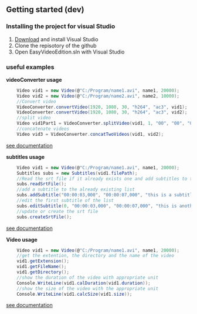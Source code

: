 ## Getting started (dev)

### Installing the project for visual Studio

  1. [Download](https://www.visualstudio.com/fr/downloads/?rr=https%3A%2F%2Fwww.google.fr%2F) and install Visual Studio 
  2. Clone the repisotory of the github
  3. Open EasyVideoEdition.sln with Visual Studio

### useful examples

**videoConverter usage**

```c#
	Video vid1 = new Video(@"C:/Program/name1.avi", name1, 20000);
	Video vid2 = new Video(@"C:/Program/name2.avi", name2, 10000);
	//Convert video
	VideoConverter.convertVideo(1920, 1080, 30, "h264", "ac3", vid1);
	VideoConverter.convertVideo(1920, 1080, 30, "h264", "ac3", vid2);
	//split video
	Video vid1Part1 = VideoConverter.splitVideo(vid1, 1, "00", "00", "00", "00", "00", "18");
	//concatenate videos
	Video vid3 = VideoConverter.concatTwoVideos(vid1, vid2);
```

[see documentation](doc/class_easy_video_edition_1_1_model_1_1_file_browser.html)

**subtitles usage**

```c#
	Video vid1 = new Video(@"C:/Program/name1.avi", name1, 20000);
	Subtitles subs = new Subtitles(vid1.filePath);
	//Read the srt file if it already exists one and add subtitles to the list
	subs.readSrtFile();
	//add a subtitle to the already existing list
	subs.addSubtitle("00:00:03,000", "00:00:07,000", "this is a subtitle example");
	//edit the first subtitle of the list
	subs.editSubtitle(0, "00:00:03,000", "00:00:07,000", "this is another subtitle example");
	//update or create the srt file
	subs.createSrtFile();
```

[see documentation](doc/class_easy_video_edition_1_1_model_1_1_file_browser.html)

**Video usage**

```c#
	Video vid1 = new Video(@"C:/Program/name1.avi", name1, 20000);
	//get the extention, the directory and the name of the video
	vid1.getExtension();
	vid1.getFileName();
	vid1.getDirectory();
	//show the duration of the video with appropriate unit
	Console.WriteLine(vid1.calDuration(vid1.duration));
	//show the size of the video with the appropriate unit
	Console.WriteLine(vid1.calcSize(vid1.size));
```

[see documentation](doc/class_easy_video_edition_1_1_model_1_1_file_browser.html)
